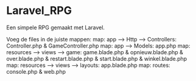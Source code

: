 # Laravel_RPG
Een simpele RPG gemaakt met Laravel.

Voeg de files in de juiste mappen:
map: app --> Http --> Controllers: Controller.php & GameController.php
map: app --> Models: app.php
map: resources --> views --> game: game.blade.php & opnieuw.blade.php & over.blade.php & restart.blade.php & start.blade.php & winkel.blade.php
map: resources --> views --> layouts: app.blade.php
map: routes: console.php & web.php

